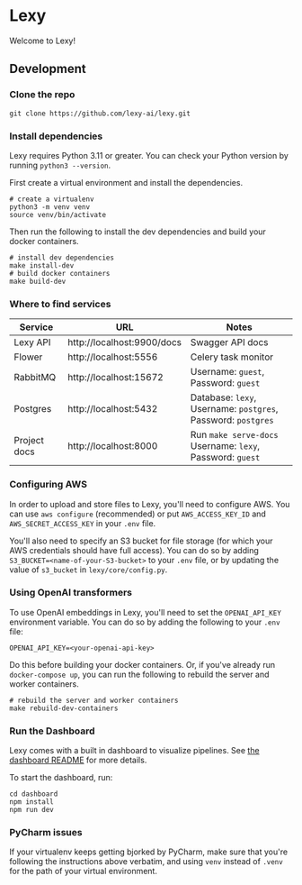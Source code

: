 # Lexy

Welcome to Lexy!
 
## Development

### Clone the repo

```Shell
git clone https://github.com/lexy-ai/lexy.git
```

### Install dependencies

Lexy requires Python 3.11 or greater. You can check your Python version by running `python3 --version`.

First create a virtual environment and install the dependencies.

```Shell
# create a virtualenv
python3 -m venv venv 
source venv/bin/activate
```

Then run the following to install the dev dependencies and build your docker containers.

```Shell
# install dev dependencies
make install-dev
# build docker containers
make build-dev
```

### Where to find services

| Service      | URL                        | Notes                                                         |
|--------------|----------------------------|---------------------------------------------------------------|
| Lexy API     | http://localhost:9900/docs | Swagger API docs                                              |
| Flower       | http://localhost:5556      | Celery task monitor                                           |
| RabbitMQ     | http://localhost:15672     | Username: `guest`, Password: `guest`                          |
| Postgres     | http://localhost:5432      | Database: `lexy`, Username: `postgres`, Password: `postgres`  |
| Project docs | http://localhost:8000      | Run `make serve-docs`<br/>Username: `lexy`, Password: `guest` |

### Configuring AWS

In order to upload and store files to Lexy, you'll need to configure AWS. You can use `aws configure` (recommended) or 
put `AWS_ACCESS_KEY_ID` and `AWS_SECRET_ACCESS_KEY` in your `.env` file.

You'll also need to specify an S3 bucket for file storage (for which your AWS credentials should have full access). 
You can do so by adding `S3_BUCKET=<name-of-your-S3-bucket>` to your `.env` file, or by updating the value of 
`s3_bucket` in `lexy/core/config.py`.

### Using OpenAI transformers

To use OpenAI embeddings in Lexy, you'll need to set the `OPENAI_API_KEY` environment variable. You can do so by adding 
the following to your `.env` file:

```Shell
OPENAI_API_KEY=<your-openai-api-key>
```

Do this before building your docker containers. Or, if you've already run `docker-compose up`, you can run the 
following to rebuild the server and worker containers.

```shell
# rebuild the server and worker containers
make rebuild-dev-containers
```

### Run the Dashboard

Lexy comes with a built in dashboard to visualize pipelines. See [the dashboard README](./dashboard/README.md) for more details.

To start the dashboard, run:

```shell
cd dashboard
npm install
npm run dev
```

### PyCharm issues

If your virtualenv keeps getting bjorked by PyCharm, make sure that you're following the instructions above verbatim, 
and using `venv` instead of `.venv` for the path of your virtual environment.
